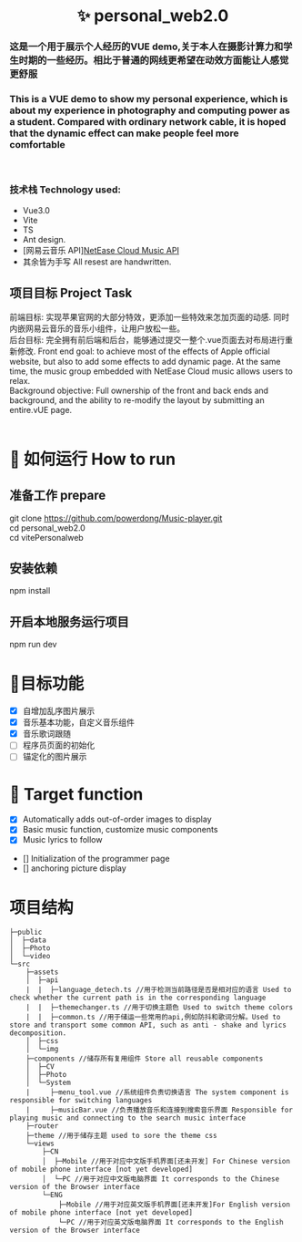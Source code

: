 <h1 align="center">✨  personal_web2.0</h1>

### 这是一个用于展示个人经历的VUE demo,关于本人在摄影计算力和学生时期的一些经历。相比于普通的网线更希望在动效方面能让人感觉更舒服
### This is a VUE demo to show my personal experience, which is about my experience in photography and computing power as a student. Compared with ordinary network cable, it is hoped that the dynamic effect can make people feel more comfortable
&emsp;
### 技术栈 Technology used: 
- Vue3.0 
- Vite
- TS
- Ant design.
- [网易云音乐 API][NetEase Cloud Music API](https://binaryify.github.io/NeteaseCloudMusicApi/#/)
- 其余皆为手写 All resest are handwritten.
&emsp;
## 项目目标 Project Task
前端目标: 实现苹果官网的大部分特效，更添加一些特效来怎加页面的动感. 同时内嵌网易云音乐的音乐小组件，让用户放松一些。  
后台目标: 完全拥有前后端和后台，能够通过提交一整个.vue页面去对布局进行重新修改.
Front end goal: to achieve most of the effects of Apple official website, but also to add some effects to add dynamic page. At the same time, the music group embedded with NetEase Cloud music allows users to relax.  
Background objective: Full ownership of the front and back ends and background, and the ability to re-modify the layout by submitting an entire.vUE page.  
&emsp;
# 🚀 如何运行 How to run
## 准备工作 prepare
git clone https://github.com/powerdong/Music-player.git  
cd personal_web2.0  
cd vitePersonalweb

## 安装依赖
npm install
## 开启本地服务运行项目
npm run dev
&emsp;

# 👋目标功能  
- [x] 自增加乱序图片展示
- [x] 音乐基本功能，自定义音乐组件
- [x] 音乐歌词跟随
- [ ] 程序员页面的初始化
- [ ] 锚定化的图片展示

# 👋 Target function
- [x] Automatically adds out-of-order images to display
- [x] Basic music function, customize music components
- [x] Music lyrics to follow
- [] Initialization of the programmer page
- [] anchoring picture display
&emsp;
# 项目结构
```
├─public
│  ├─data
│  ├─Photo
│  └─video
└─src  
    ├─assets
    │  ├─api
    |  |  ├─language_detech.ts //用于检测当前路径是否是相对应的语言 Used to check whether the current path is in the corresponding language
    |  |  ├─themechanger.ts //用于切换主题色 Used to switch theme colors
    |  |  ├─common.ts //用于储运一些常用的api,例如防抖和歌词分解。Used to store and transport some common API, such as anti - shake and lyrics decomposition.
    │  ├─css
    │  └─img
    ├─components //储存所有复用组件 Store all reusable components
    │  ├─CV 
    │  ├─Photo
    │  └─System
    |     ├─menu_tool.vue //系统组件负责切换语言 The system component is responsible for switching languages
    |     ├─musicBar.vue //负责播放音乐和连接到搜索音乐界面 Responsible for playing music and connecting to the search music interface
    ├─router
    ├─theme //用于储存主题 used to sore the theme css
    └─views
        ├─CN
        │  ├─Mobile //用于对应中文版手机界面[还未开发] For Chinese version of mobile phone interface [not yet developed]
        │  └─PC //用于对应中文版电脑界面 It corresponds to the Chinese version of the Browser interface
        └─ENG
            ├─Mobile //用于对应英文版手机界面[还未开发]For English version of mobile phone interface [not yet developed]
            └─PC //用于对应英文版电脑界面 It corresponds to the English version of the Browser interface
